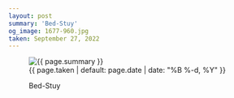 ```yaml
---
layout: post
summary: 'Bed-Stuy'
og_image: 1677-960.jpg
taken: September 27, 2022
---
```


<figure class="post">
 <img alt="{{ page.summary }}" sizes="(min-width: 700px) 50vw, calc(100vw - 2rem)" src="{{ site.assets_url }}/1677-480.jpg" srcset="{{ site.assets_url }}/1677-240.jpg 240w, {{ site.assets_url }}/1677-480.jpg 480w, {{ site.assets_url }}/1677-720.jpg 720w, {{ site.assets_url }}/1677-960.jpg 960w"/>
 <figcaption>
  <time>
   {{ page.taken | default: page.date | date: "%B %-d, %Y" }}
  </time>
  <p>
   Bed-Stuy
  </p>
 </figcaption>
</figure>
